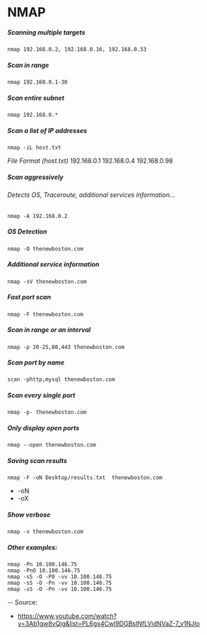 # NMAP
##### Scanning multiple targets
    nmap 192.168.0.2, 192.168.0.16, 192.168.0.53

##### Scan in range
    nmap 192.168.0.1-30

##### Scan entire subnet
    nmap 192.168.0.*

##### Scan a list of IP addresses
    nmap -iL host.txt 

_File Format (host.txt)_
    192.168.0.1
    192.168.0.4
    192.168.0.98

##### Scan aggressively 
###### Detects OS, Traceroute, additional services information...
    nmap -A 192.168.0.2

##### OS Detection
    nmap -O thenewboston.com

##### Additional service information
    nmap -sV thenewboston.com

##### Fast port scan
    nmap -F thenewboston.com

##### Scan in range or an interval
    nmap -p 20-25,80,443 thenewboston.com

##### Scan port by name
    scan -phttp,mysql thenewboston.com

##### Scan every single port
    nmap -p- thenewboston.com

##### Only display open ports 
    nmap --open thenewboston.com

##### Saving scan results
    nmap -F -oN Desktop/results.txt  thenewboston.com 

- -oN <Regular text file>
- -oX <XML file>

##### Show verbose
    nmap -v thenewboston.com

##### Other examples:
    nmap -Pn 10.100.146.75
    nmap -PnO 10.100.146.75
    nmap -sS -O -P0 -vv 10.100.146.75
    nmap -sS -O -Pn -vv 10.100.146.75
    nmap -sS -O -Pn -vv 10.100.146.75

--
Source:
- https://www.youtube.com/watch?v=3Ab1gw8vQjg&list=PL6gx4Cwl9DGBsINfLVidNVaZ-7_v1NJIo
